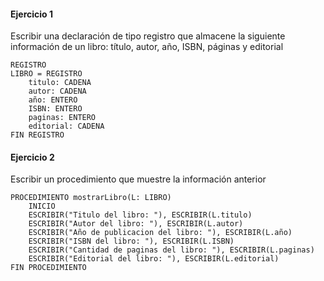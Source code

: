 #### Ejercicio 1
Escribir una declaración de tipo registro que almacene la siguiente información de un libro: título, autor, año, ISBN, páginas y editorial
```
REGISTRO
LIBRO = REGISTRO
	titulo: CADENA
	autor: CADENA
	año: ENTERO
	ISBN: ENTERO
	paginas: ENTERO
	editorial: CADENA
FIN REGISTRO
```
#### Ejercicio 2
Escribir un procedimiento que muestre la información anterior
```
PROCEDIMIENTO mostrarLibro(L: LIBRO)
	INICIO
	ESCRIBIR("Titulo del libro: "), ESCRIBIR(L.titulo)
	ESCRIBIR("Autor del libro: "), ESCRIBIR(L.autor)
	ESCRIBIR("Año de publicacion del libro: "), ESCRIBIR(L.año)
	ESCRIBIR("ISBN del libro: "), ESCRIBIR(L.ISBN)
	ESCRIBIR("Cantidad de paginas del libro: "), ESCRIBIR(L.paginas)
	ESCRIBIR("Editorial del libro: "), ESCRIBIR(L.editorial)
FIN PROCEDIMIENTO
```